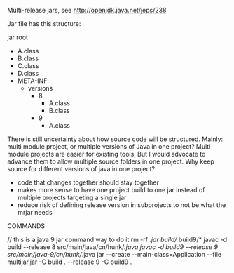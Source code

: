 
Multi-release jars, see http://openjdk.java.net/jeps/238

Jar file has this structure:

jar root
  - A.class
  - B.class
  - C.class
  - D.class
  - META-INF
     - versions
        - 8
           - A.class
           - B.class
        - 9
           - A.class


There is still uncertainty about how source code will be structured. Mainly: multi module project, 
or multiple versions of Java in one project? Multi module projects are easier for existing tools,
But I would advocate to advance them to allow multiple source folders in one project.
Why keep source for different versions of java in one project?
- code that changes together should stay together
- makes more sense to have one project build to one jar instead of multiple projects targeting a single jar
- reduce risk of defining release version in subprojects to not be what the mrjar needs


COMMANDS

// this is a java 9 jar command way to do it
rm -rf *.jar build/* build9/*
javac -d build --release 8 src/main/java/cn/hunk/*.java
javac -d build9 --release 9 src/main/java-9/cn/hunk/*.java
jar --create --main-class=Application --file multijar.jar -C build . --release 9 -C build9 .





